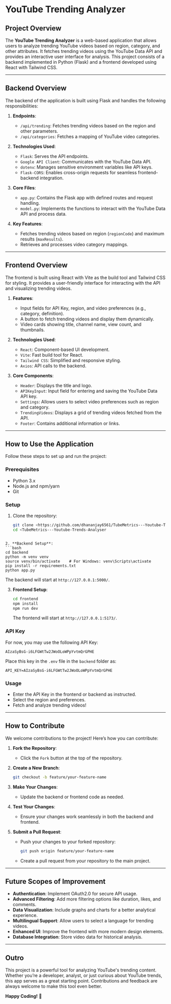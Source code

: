 # YouTube Trending Analyzer

## Project Overview
The **YouTube Trending Analyzer** is a web-based application that allows users to analyze trending YouTube videos based on region, category, and other attributes. It fetches trending videos using the YouTube Data API and provides an interactive user interface for analysis. This project consists of a backend implemented in Python (Flask) and a frontend developed using React with Tailwind CSS.

---

## Backend Overview

The backend of the application is built using Flask and handles the following responsibilities:

1. **Endpoints**:
   - `/api/trending`: Fetches trending videos based on the region and other parameters.
   - `/api/categories`: Fetches a mapping of YouTube video categories.

2. **Technologies Used**:
   - `Flask`: Serves the API endpoints.
   - `Google API Client`: Communicates with the YouTube Data API.
   - `dotenv`: Manages sensitive environment variables like API keys.
   - `Flask-CORS`: Enables cross-origin requests for seamless frontend-backend integration.

3. **Core Files**:
   - `app.py`: Contains the Flask app with defined routes and request handling.
   - `model.py`: Implements the functions to interact with the YouTube Data API and process data.

4. **Key Features**:
   - Fetches trending videos based on region (`regionCode`) and maximum results (`maxResults`).
   - Retrieves and processes video category mappings.

---

## Frontend Overview

The frontend is built using React with Vite as the build tool and Tailwind CSS for styling. It provides a user-friendly interface for interacting with the API and visualizing trending videos.

1. **Features**:
   - Input fields for API Key, region, and video preferences (e.g., category, definition).
   - A button to fetch trending videos and display them dynamically.
   - Video cards showing title, channel name, view count, and thumbnails.

2. **Technologies Used**:
   - `React`: Component-based UI development.
   - `Vite`: Fast build tool for React.
   - `Tailwind CSS`: Simplified and responsive styling.
   - `Axios`: API calls to the backend.

3. **Core Components**:
   - `Header`: Displays the title and logo.
   - `APIKeyInput`: Input field for entering and saving the YouTube Data API key.
   - `Settings`: Allows users to select video preferences such as region and category.
   - `TrendingVideos`: Displays a grid of trending videos fetched from the API.
   - `Footer`: Contains additional information or links.

---

## How to Use the Application

Follow these steps to set up and run the project:

### Prerequisites
- Python 3.x
- Node.js and npm/yarn
- Git

### Setup
1. Clone the repository:
   ```bash
   git clone <https://github.com/dhananjay6561/TubeMetrics---Youtube-Trends-Analyserl>
   cd <TubeMetrics---Youtube-Trends-Analyser
>
   ```

2. **Backend Setup**:
   ```bash
   cd backend
   python -m venv venv
   source venv/bin/activate    # For Windows: venv\Scripts\activate
   pip install -r requirements.txt
   python app.py
   ```
   The backend will start at `http://127.0.0.1:5000/`.

3. **Frontend Setup**:
   ```bash
   cd frontend
   npm install
   npm run dev
   ```
   The frontend will start at `http://127.0.0.1:5173/`.

### API Key
For now, you may use the following API Key:
```
AIzaSyBsG-i6LFGWtTw2JWoOLoWPpYvtmQrGPHE
```
Place this key in the `.env` file in the `backend` folder as:
```
API_KEY=AIzaSyBsG-i6LFGWtTw2JWoOLoWPpYvtmQrGPHE
```

### Usage
- Enter the API Key in the frontend or backend as instructed.
- Select the region and preferences.
- Fetch and analyze trending videos!

---

## How to Contribute
We welcome contributions to the project! Here’s how you can contribute:

1. **Fork the Repository**:
   - Click the `Fork` button at the top of the repository.

2. **Create a New Branch**:
   ```bash
   git checkout -b feature/your-feature-name
   ```

3. **Make Your Changes**:
   - Update the backend or frontend code as needed.

4. **Test Your Changes**:
   - Ensure your changes work seamlessly in both the backend and frontend.

5. **Submit a Pull Request**:
   - Push your changes to your forked repository:
     ```bash
     git push origin feature/your-feature-name
     ```
   - Create a pull request from your repository to the main project.

---

## Future Scopes of Improvement
- **Authentication**: Implement OAuth2.0 for secure API usage.
- **Advanced Filtering**: Add more filtering options like duration, likes, and comments.
- **Data Visualization**: Include graphs and charts for a better analytical experience.
- **Multilingual Support**: Allow users to select a language for trending videos.
- **Enhanced UI**: Improve the frontend with more modern design elements.
- **Database Integration**: Store video data for historical analysis.

---

## Outro
This project is a powerful tool for analyzing YouTube's trending content. Whether you’re a developer, analyst, or just curious about YouTube trends, this app serves as a great starting point. Contributions and feedback are always welcome to make this tool even better.

**Happy Coding!** 🚀

